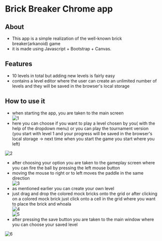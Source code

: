 # Brick Breaker Chrome app
## About 
- This app is a simple realization of the well-known brick breaker(arkanoid) game
- it is made using Javascript + Bootstrap + Canvas.
## Features
- 10 levels in total but adding new levels is fairly easy
- contains a level editor where the user can create an unlimited number of levels and they will be saved in the browser's local storage
## How to use it
- when starting the app, you are taken to the main screen  
![1](https://user-images.githubusercontent.com/37183688/44460166-c1749580-a614-11e8-824e-bfce3cec431c.png)  
- here you can choose if you want to play a level chosen by you( with the help of the dropdown menu) or you can play the tournament version (you start with level 1 and your progress will be saved in the browser's local storage -> next time when you start the game you  start where you left)
  
![2](https://user-images.githubusercontent.com/37183688/44460167-c1749580-a614-11e8-9523-639b218f198d.png)      
- after choosing your option you are taken to the gameplay screen where you can fire the ball by pressing the left mouse button
- moving the mouse to right or to left moves the paddle in the same direction  
![3](https://user-images.githubusercontent.com/37183688/44460168-c1749580-a614-11e8-84b0-61256da08cf8.png)  
- as mentioned earlier you can create your own level
- just drag and drop the colored mock bricks onto the grid or after clicking on a colored mock brick just click onto a cell in the grid where you want to place the brick and whoala  
![4](https://user-images.githubusercontent.com/37183688/44460170-c1749580-a614-11e8-829f-f6cf882d4784.png)  
![5](https://user-images.githubusercontent.com/37183688/44460171-c20d2c00-a614-11e8-9eed-fd251f308db5.png)  
- after pressing the save button you are taken to the main window where you can choose your saved level   

![6](https://user-images.githubusercontent.com/37183688/44460165-c0dbff00-a614-11e8-97b2-833e23e34d83.png)   
